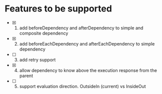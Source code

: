 # Features to be supported
- [x] 1. add beforeDependency and afterDependency to simple and composite dependency
- [x] 2. add beforeEachDependency and afterEachDependency to simple dependency
- [ ] 3. add retry support
- [x] 4. allow dependency to know above the execution response from the parent
- [ ] 5. support evaluation direction. OutsideIn (current) vs InsideOut